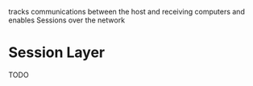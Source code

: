 tracks communications between the host and receiving computers and enables Sessions over the network

# Session Layer
TODO